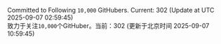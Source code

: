 Committed to Following `10,000` GitHubers. Current: <!-- FOLLOWING_COUNT -->302<!-- FOLLOWING_COUNT --> (Update at UTC <!-- LAST_UPDATED -->2025-09-07 02:59:45<!-- LAST_UPDATED -->)<br>
致力于关注`10,000`个GitHuber。当前：<!-- FOLLOWING_COUNT -->302<!-- FOLLOWING_COUNT --> (更新于北京时间 <!-- LAST_UPDATED_CST -->2025-09-07 10:59:45<!-- LAST_UPDATED_CST -->)
